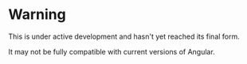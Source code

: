 # Warning

This  is under active development and hasn't yet reached its final form.

It may not be fully compatible with current versions of Angular.
